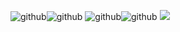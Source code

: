 ![github](https://github-readme-stats.vercel.app/api?username=s7rang3r&count_private=true&show_icons=true&theme=radical
)![github](https://github-readme-stats.vercel.app/api/top-langs/?username=S7RANG3R&show_icons=true&theme=radical
)
![github](https://github-readme-stats.vercel.app/api?username=s7rang3r&count_private=true&show_icons=true&theme=radical
)![github](https://github-readme-stats.vercel.app/api/top-langs/?username=S7RANG3R&show_icons=true&theme=radical
)
![](https://img.shields.io/badge/_BANGLADESH_ANONYMOUS_DEFENCE_SQUADS_-informational?style=flat&logo=HTML&logoColor=white&color=2bbc8a)

<!---![github](https://i.ibb.co/bKyZjQ1/In-Shot-20210626-144852902.jpg)--->
<!---![github](https://i.ibb.co/bKyZjQ1/In-Shot-20210626-144852902.jpg)--->
